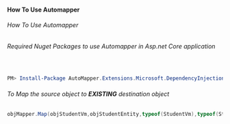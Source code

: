 #### How To Use Automapper
######  How To Use Automapper
>

###### Required Nuget Packages to use Automapper in Asp.net Core application
```powershell


PM> Install-Package AutoMapper.Extensions.Microsoft.DependencyInjection

```

###### To Map the source object to **EXISTING** destination object
```csharp
objMapper.Map(objStudentVm,objStudentEntity,typeof(StudentVm),typeof(StudentEntity))
```


[//]: # (Tags: Automapper)
[//]: # (Type: Asp.NetCore - Automapper)
[//]: # (Rating: 2)
[//]: # (Languages:csharp)
[//]: # (ReadyState:Inprogress)
